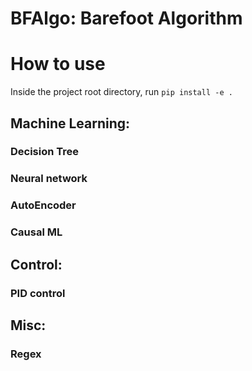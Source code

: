 # BFAlgo: Barefoot Algorithm

# How to use

Inside the project root directory, run
`pip install -e .`

## Machine Learning:

### Decision Tree

### Neural network

### AutoEncoder

### Causal ML

## Control:

### PID control

## Misc:

### Regex

###
